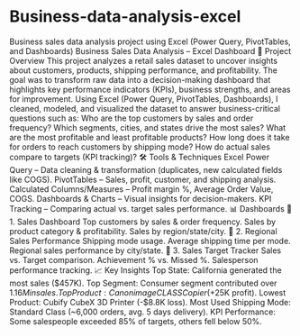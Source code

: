 # Business-data-analysis-excel
Business sales data analysis project using Excel (Power Query, PivotTables, and Dashboards)
Business Sales Data Analysis – Excel Dashboard
📌 Project Overview
This project analyzes a retail sales dataset to uncover insights about customers, products, shipping performance, and profitability. The goal was to transform raw data into a decision-making dashboard that highlights key performance indicators (KPIs), business strengths, and areas for improvement.
Using Excel (Power Query, PivotTables, Dashboards), I cleaned, modeled, and visualized the dataset to answer business-critical questions such as:
Who are the top customers by sales and order frequency?
Which segments, cities, and states drive the most sales?
What are the most profitable and least profitable products?
How long does it take for orders to reach customers by shipping mode?
How do actual sales compare to targets (KPI tracking)?
🛠 Tools & Techniques
Excel Power Query – Data cleaning & transformation (duplicates, new calculated fields like COGS).
PivotTables – Sales, profit, customer, and shipping analysis.
Calculated Columns/Measures – Profit margin %, Average Order Value, COGS.
Dashboards & Charts – Visual insights for decision-makers.
KPI Tracking – Comparing actual vs. target sales performance.
📊 Dashboards
🔹 1. Sales Dashboard
Top customers by sales & order frequency.
Sales by product category & profitability.
Sales by region/state/city.
🔹 2. Regional Sales Performance
Shipping mode usage.
Average shipping time per mode.
Regional sales performance by city/state.
🔹 3. Sales Target Tracker
Sales vs. Target comparison.
Achievement % vs. Missed %.
Salesperson performance tracking.
📈 Key Insights
Top State: California generated the most sales ($457K).
Top Segment: Consumer segment contributed over $1.16M in sales.
Top Product: Canon imageCLASS Copier (+$25K profit).
Lowest Product: Cubify CubeX 3D Printer (-$8.8K loss).
Most Used Shipping Mode: Standard Class (~6,000 orders, avg. 5 days delivery).
KPI Performance: Some salespeople exceeded 85% of targets, others fell below 50%.
